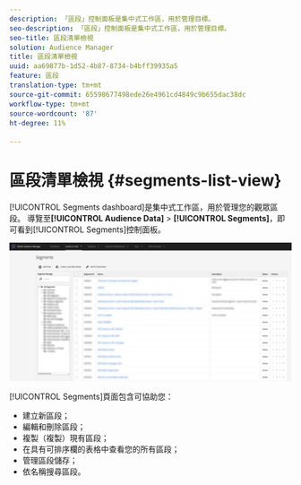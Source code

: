 ```yaml
---
description: 「區段」控制面板是集中式工作區，用於管理目標。
seo-description: 「區段」控制面板是集中式工作區，用於管理目標。
seo-title: 區段清單檢視
solution: Audience Manager
title: 區段清單檢視
uuid: aa69877b-1d52-4b87-8734-b4bff39935a5
feature: 區段
translation-type: tm+mt
source-git-commit: 65598677498ede26e4961cd4849c9b655dac38dc
workflow-type: tm+mt
source-wordcount: '87'
ht-degree: 11%

---
```



# 區段清單檢視 {#segments-list-view}

[!UICONTROL Segments dashboard]是集中式工作區，用於管理您的觀眾區段。 導覽至&#x200B;**[!UICONTROL Audience Data]** > **[!UICONTROL Segments]**，即可看到[!UICONTROL Segments]控制面板。

![segments-dashboard](assets/segments-dashboard.png)

[!UICONTROL Segments]頁面包含可協助您：

* 建立新區段；
* 編輯和刪除區段；
* 複製（複製）現有區段；
* 在具有可排序欄的表格中查看您的所有區段；
* 管理區段儲存；
* 依名稱搜尋區段。
